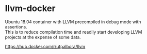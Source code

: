 # llvm-docker

Ubuntu 18.04 container with LLVM precompiled in debug mode with assertions.  
This is to reduce compilation time and readily start developing LLVM projects at the expense of some data.  


https://hub.docker.com/r/utpalbora/llvm
